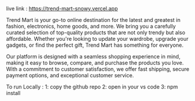 live link : https://trend-mart-snowy.vercel.app

Trend Mart is your go-to online destination for the latest and greatest in fashion, electronics, home goods, and more. We bring you a carefully curated selection of top-quality products that are not only trendy but also affordable. Whether you're looking to update your wardrobe, upgrade your gadgets, or find the perfect gift, Trend Mart has something for everyone.

Our platform is designed with a seamless shopping experience in mind, making it easy to browse, compare, and purchase the products you love. With a commitment to customer satisfaction, we offer fast shipping, secure payment options, and exceptional customer service.

To run Locally : 
1: copy the github repo
2: open in your vs code
3: npm install
